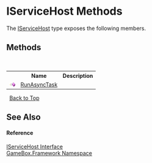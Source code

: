 # IServiceHost Methods
 

The <a href="7bcb3760-e4ae-9281-dc87-cea5ee2518d6">IServiceHost</a> type exposes the following members.


## Methods
&nbsp;<table><tr><th></th><th>Name</th><th>Description</th></tr><tr><td>![Public method](media/pubmethod.gif "Public method")</td><td><a href="7c44bf3e-d70c-6034-26e6-2c8fe12f808c">RunAsyncTask</a></td><td></td></tr></table>&nbsp;
<a href="#iservicehost-methods">Back to Top</a>

## See Also


#### Reference
<a href="7bcb3760-e4ae-9281-dc87-cea5ee2518d6">IServiceHost Interface</a><br /><a href="a8957fe6-9cc0-3a6d-cd5c-a2a246efee1e">GameBox.Framework Namespace</a><br />